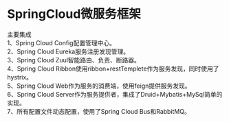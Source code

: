 # SpringCloud微服务框架
主要集成
  <br>1、Spring Cloud Config配置管理中心。
  <br>2、Spring Cloud Eureka服务注册发现管理。
  <br>3、Spring Cloud Zuul智能路由、负责、断路器。
  <br>4、Spring Cloud Ribbon使用ribbon+restTemplete作为服务发现，同时使用了hystrix。
  <br>5、Spring Cloud Web作为服务的消费端，使用feign提供服务发现。
  <br>6、Spring Cloud Server作为服务提供者，集成了Druid+Mybatis+MySql简单的实现。
  <br>7、所有配置文件动态配置，使用了Spring Cloud Bus和RabbitMQ。
